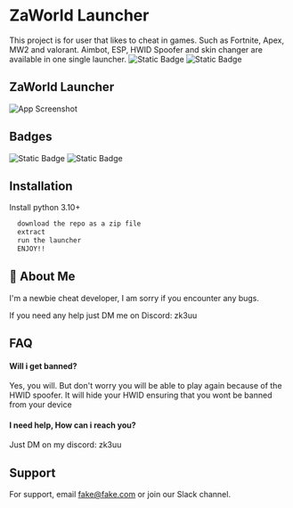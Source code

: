 
# ZaWorld Launcher

This project is for user that likes to cheat in games. Such as Fortnite, Apex, MW2 and valorant. Aimbot, ESP, HWID Spoofer and skin changer are available in one single launcher. 
![Static Badge](https://img.shields.io/badge/Status-Working-green)
![Static Badge](https://img.shields.io/badge/Updated-8A2BE2)

## ZaWorld Launcher

![App Screenshot](https://media.discordapp.net/attachments/1132250233150115933/1152845380174745600/image.png?width=1045&height=592)


## Badges

![Static Badge](https://img.shields.io/badge/Discord%3A_-zk3uu-blue)
![Static Badge](https://img.shields.io/badge/Status-Working-green)


## Installation

Install python 3.10+

```bash
  download the repo as a zip file
  extract
  run the launcher
  ENJOY!!
```
    
## 🚀 About Me
I'm a newbie cheat developer, I am sorry if you encounter any bugs. 

If you need any help just DM me on Discord: zk3uu


## FAQ

#### Will i get banned?

Yes, you will. But don't worry you will be able to play again because of the HWID spoofer. It will hide your HWID ensuring that you wont be banned from your device

#### I need help, How can i reach you?

Just DM on my discord: zk3uu


## Support

For support, email fake@fake.com or join our Slack channel.


